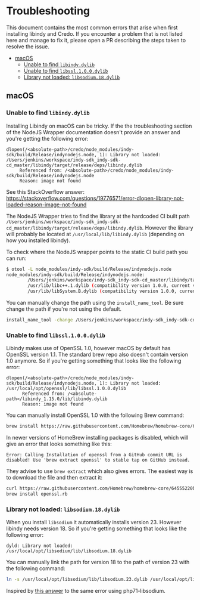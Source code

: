 # Troubleshooting

This document contains the most common errors that arise when first installing libindy and Credo. If you encounter a problem that is not listed here and manage to fix it, please open a PR describing the steps taken to resolve the issue.

- [macOS](#macos)
  - [Unable to find `libindy.dylib`](#unable-to-find-libindydylib)
  - [Unable to find `libssl.1.0.0.dylib`](#unable-to-find-libssl100dylib)
  - [Library not loaded: `libsodium.18.dylib`](#library-not-loaded-libsodium18dylib)

## macOS

### Unable to find `libindy.dylib`

Installing Libindy on macOS can be tricky. If the the troubleshooting section of the NodeJS Wrapper documentation doesn't provide an answer and you're getting the following error:

```
dlopen(/<absolute-path>/credo/node_modules/indy-sdk/build/Release/indynodejs.node, 1): Library not loaded: /Users/jenkins/workspace/indy-sdk_indy-sdk-cd_master/libindy/target/release/deps/libindy.dylib
     Referenced from: /<absolute-path>/credo/node_modules/indy-sdk/build/Release/indynodejs.node
     Reason: image not found
```

See this StackOverflow answer: https://stackoverflow.com/questions/19776571/error-dlopen-library-not-loaded-reason-image-not-found

The NodeJS Wrapper tries to find the library at the hardcoded CI built path `/Users/jenkins/workspace/indy-sdk_indy-sdk-cd_master/libindy/target/release/deps/libindy.dylib`. However the library will probably be located at `/usr/local/lib/libindy.dylib` (depending on how you installed libindy).

To check where the NodeJS wrapper points to the static CI build path you can run:

```bash
$ otool -L node_modules/indy-sdk/build/Release/indynodejs.node
node_modules/indy-sdk/build/Release/indynodejs.node:
        /Users/jenkins/workspace/indy-sdk_indy-sdk-cd_master/libindy/target/release/deps/libindy.dylib (compatibility version 0.0.0, current version 0.0.0)
        /usr/lib/libc++.1.dylib (compatibility version 1.0.0, current version 902.1.0)
        /usr/lib/libSystem.B.dylib (compatibility version 1.0.0, current version 1281.100.1)
```

You can manually change the path using the `install_name_tool`. Be sure change the path if you're not using the default.

```bash
install_name_tool -change /Users/jenkins/workspace/indy-sdk_indy-sdk-cd_master/libindy/target/release/deps/libindy.dylib /usr/local/lib/libindy.dylib node_modules/indy-sdk/build/Release/indynodejs.node
```

### Unable to find `libssl.1.0.0.dylib`

Libindy makes use of OpenSSL 1.0, however macOS by default has OpenSSL version 1.1. The standard brew repo also doesn't contain version 1.0 anymore. So if you're getting something that looks like the following error:

```
dlopen(/<absolute-path>/credo/node_modules/indy-sdk/build/Release/indynodejs.node, 1): Library not loaded: /usr/local/opt/openssl/lib/libssl.1.0.0.dylib
      Referenced from: /<absolute-path>/libindy_1.15.0/lib/libindy.dylib
      Reason: image not found
```

You can manually install OpenSSL 1.0 with the following Brew command:

```sh
brew install https://raw.githubusercontent.com/Homebrew/homebrew-core/64555220bfbf4a25598523c2e4d3a232560eaad7/Formula/openssl.rb -f
```

In newer versions of HomeBrew installing packages is disabled, which will give an error that looks something like this:

```
Error: Calling Installation of openssl from a GitHub commit URL is disabled! Use 'brew extract openssl' to stable tap on GitHub instead.
```

They advise to use `brew extract` which also gives errors. The easiest way is to download the file and then extract it:

```sh
curl https://raw.githubusercontent.com/Homebrew/homebrew-core/64555220bfbf4a25598523c2e4d3a232560eaad7/Formula/openssl.rb -o openssl.rb
brew install openssl.rb
```

### Library not loaded: `libsodium.18.dylib`

When you install `libsodium` it automatically installs version 23. However libindy needs version 18. So if you're getting something that looks like the following error:

```
dyld: Library not loaded: /usr/local/opt/libsodium/lib/libsodium.18.dylib
```

You can manually link the path for version 18 to the path of version 23 with the following command:

```sh
ln -s /usr/local/opt/libsodium/lib/libsodium.23.dylib /usr/local/opt/libsodium/lib/libsodium.18.dylib
```

Inspired by [this answer](https://github.com/Homebrew/homebrew-php/issues/4589) to the same error using php71-libsodium.
